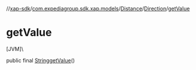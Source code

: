 //[xap-sdk](../../../../index.md)/[com.expediagroup.sdk.xap.models](../../index.md)/[Distance](../index.md)/[Direction](index.md)/[getValue](get-value.md)

# getValue

[JVM]\

public final [String](https://docs.oracle.com/javase/8/docs/api/java/lang/String.html)[getValue](get-value.md)()
